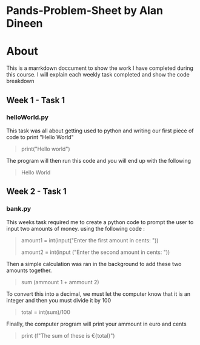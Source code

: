 
# Pands-Problem-Sheet by Alan Dineen

# About

<p> This is a marrkdown doccument to show the work I have completed during this course. I will explain each weekly task completed and show the code breakdown</p>

## Week 1 - Task 1

### helloWorld.py


<p> This task was all about getting used to python and writing our first piece of code to print "Hello World" </p>

> print("Hello world")

<p> The program will then run this code and you will end up with the following</p>

 > Hello World 

 ## Week 2 - Task 1
### bank.py

<p> This weeks task required me to create a python code to prompt the user to input two amounts of money. using the following code : 
</p>

>amount1 = int(input("Enter the first amount in cents: "))
>
>amount2 = int(input ("Enter the second amount in cents: "))

<p> Then a simple calculation was ran in the background to add these two amounts together. </p>

> sum (ammount 1 + ammount 2)

<p> To convert this into a decimal, we must let the computer know that it is an integer and then you must divide it by 100 </p>

> total = int(sum)/100

<p>Finally, the computer program will print your ammount in euro and cents </p>

> print (f"The sum of these is €{total}")


